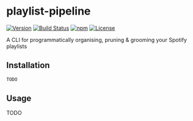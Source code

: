 # playlist-pipeline

[![Version](https://img.shields.io/npm/v/playlist-pipeline.svg?style=flat-square)](https://www.npmjs.com/package/playlist-pipeline)
[![Build Status](https://img.shields.io/github/workflow/status/mike182uk/playlist-pipeline/CI/master?style=flat-square)](https://github.com/mike182uk/playlist-pipeline/actions?query=workflow%3ACI)
[![npm](https://img.shields.io/npm/dm/playlist-pipeline.svg?style=flat-square)](https://www.npmjs.com/package/playlist-pipeline)
[![License](https://img.shields.io/github/license/mike182uk/playlist-pipeline.svg?style=flat-square)](https://www.npmjs.com/package/playlist-pipeline)

A CLI for programmatically organising, pruning & grooming your Spotify playlists

## Installation

```bash
TODO
```

## Usage

TODO
